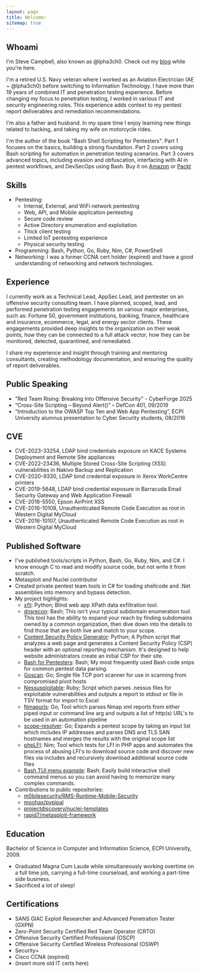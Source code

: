 ```yaml
---
layout: page
title: Welcome!
sitemap: true
---
```

## Whoami
I'm Steve Campbell, also known as @lpha3ch0. Check out my [blog](https://www.aecyberpro.com/blog/) while you're here.

I'm a retired U.S. Navy veteran where I worked as an Aviation Electrician (AE ~ @lpha3ch0) before switching to Information Technology. I have more than 19 years of combined IT and penetration testing experience. Before changing my focus to penetration testing, I worked in various IT and security engineering roles. This experience adds context to my pentest report deliverables and remediation recommendations.

I'm also a father and husband. In my spare time I enjoy learning new things related to hacking, and taking my wife on motorcycle rides.

I'm the author of the book "Bash Shell Scripting for Pentesters". Part 1 focuses on the basics, building a strong foundation. Part 2 covers using Bash scripting for automation in penetration testing scenarios. Part 3 covers advanced topics, including evasion and obfuscation, interfacing with AI in pentest workflows, and DevSecOps using Bash. Buy it on [Amazon](https://a.co/d/cZhrRqA)
 or [Packt](https://www.packtpub.com/en-us/product/bash-shell-scripting-for-pentesters-9781835880838) 

## Skills

- Pentesting:
    - Internal, External, and WiFi network pentesting
    - Web, API, and Mobile application pentesting
    - Secure code review
    - Active Directory enumeration and exploitation
    - Thick client testing
    - Limited IoT pentesting experience
    - Physical security testing
- Programming: Bash, Python, Go, Ruby, Nim, C#, PowerShell
- Networking: I was a former CCNA cert holder (expired) and have a good understanding of networking and network technologies.

## Experience

I currently work as a Technical Lead, AppSec Lead, and pentester on an offensive security consulting team. I have planned, scoped, lead, and performed penetration testing engagements on various major enterprises, such as: Fortune 50, government institutions, banking, finance, healthcare and insurance, ecommerce, legal, and energy sector clients. These engagements provided deep insights to the organization on their weak points, how they can be connected to a full attack vector, how they can be monitored, detected, quarantined, and remediated.

I share my experience and insight through training and mentoring consultants, creating methodology documentation, and ensuring the quality of report deliverables.

## Public Speaking

- "Red Team Rising: Breaking Into Offensive Security" - CyberForge 2025
- “Cross-Site Scripting – Beyond Alert()” – DefCon 401, 09/2019
- “Introduction to the OWASP Top Ten and Web App Pentesting”, ECPI University alumnus presentation to Cyber Security students, 08/2016

## CVE

- CVE-2023-33254, LDAP bind credentials exposure on KACE Systems Deployment and Remote Site appliances
- CVE-2022-23436, Multiple Stored Cross-Site Scripting (XSS) vulnerabilities in Nakivo Backup and Replication
- CVE-2020-9330, LDAP bind credential exposure in Xerox WorkCentre printers
- CVE-2019-5648, LDAP bind credential exposure in Barracuda Email Security Gateway and Web Application Firewall
- CVE-2018-5550, Epson AirPrint XSS
- CVE-2016-10108, Unauthenticated Remote Code Execution as root in Western Digital MyCloud
- CVE-2016-10107, Unauthenticated Remote Code Execution as root in Western Digital MyCloud

## Published Software

- I've published tools/scripts in Python, Bash, Go, Ruby, Nim, and C#. I know enough C to read and modify source code, but not write it from scratch.
- Metasploit and Nuclei contributor
- Created private pentest team tools in C# for loading shellcode and .Net assemblies into memory and bypass detection.
- My project highlights:
    - [xfil](https://pypi.org/project/xfil/): Python; Blind web app XPath data exfiltration tool.
    - [dnsrecon](https://github.com/sdcampbell/dnsrecon): Bash; This isn't your typical subdomain enumeration tool. This tool has the ability to expand your reach by finding subdomains owned by a common organization, then dive down into the details to find those that are both live and match to your scope.
    - [Content Security Policy Generator](https://github.com/sdcampbell/Content-Security-Policy-Generator): Python; A Python script that analyzes a web page and generates a Content Security Policy (CSP) header with an optional reporting mechanism. It's designed to help website administrators create an initial CSP for their site.
    - [Bash for Pentesters](https://github.com/sdcampbell/bash_for_pentesters): Bash; My most frequently used Bash code snips for common pentest data parsing.
    - [Goscan](https://github.com/sdcampbell/goscan): Go; Single file TCP port scanner for use in scanning from compromised pivot hosts
    - [Nessusploitable](https://github.com/sdcampbell/Nessusploitable): Ruby; Script which parses .nessus files for exploitable vulnerabilities and outputs a report to stdout or file in TSV format for import to Excel
    - [Nmapurls](https://github.com/sdcampbell/nmapurls): Go; Tool which parses Nmap xml reports from either piped input or command line arg and outputs a list of http(s) URL's to be used in an automation pipeline
    - [scope-resolver](https://github.com/sdcampbell/scope-resolver): Go; Expands a pentest scope by taking an input list which includes IP addresses and parses DNS and TLS SAN hostnames and merges the results with the original scope list
    - [phpLFI](https://github.com/sdcampbell/phpLFI): Nim; Tool which tests for LFI in PHP apps and automates the process of abusing LFI's to download source code and discover new files via includes and recursively download additional source code files
    - [Bash TUI menu example](https://github.com/sdcampbell/Bash-TUI-Example): Bash; Easily build interactive shell command menus so you can avoid having to memorize many complex commands.
- Contributions to public repositories:
    - [m0bilesecurity/RMS-Runtime-Mobile-Security](https://github.com/m0bilesecurity/RMS-Runtime-Mobile-Security/commit/4bb9e1be580c85e41b08c7f90f480f8e4daefc31)
    - [moohax/pypipal](https://github.com/sdcampbell/pypipal)
    - [projectdiscovery/nuclei-templates](https://github.com/projectdiscovery/nuclei-templates/blob/main/http/technologies/cisco-asa-detect.yaml)
    - [rapid7/metasploit-framework](https://github.com/rapid7/metasploit-framework/pull/18077)

## Education

Bachelor of Science in Computer and Information Science, ECPI University, 2009.
- Graduated Magna Cum Laude while simultaneously working overtime on a full time job, carrying a full-time courseload, and working a part-time side business.
- Sacrificed a lot of sleep!

## Certifications

- SANS GIAC Exploit Researcher and Advanced Penetration Tester (GXPN)
- Zero-Point Security Certified Red Team Operator (CRTO)
- Offensive Security Certified Professional (OSCP)
- Offensive Security Certified Wireless Professional (OSWP)
- Security+
- Cisco CCNA (expired)
- (insert more old IT certs here)